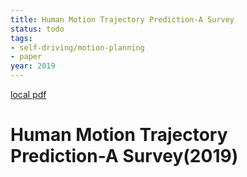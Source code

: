 ```yaml
---
title: Human Motion Trajectory Prediction-A Survey
status: todo
tags:
- self-driving/motion-planning
- paper
year: 2019
---
```


[local pdf](../../../pdfs/2019-Human%20Motion%20Trajectory%20Prediction-A%20Survey.pdf)

# Human Motion Trajectory Prediction-A Survey(2019)

